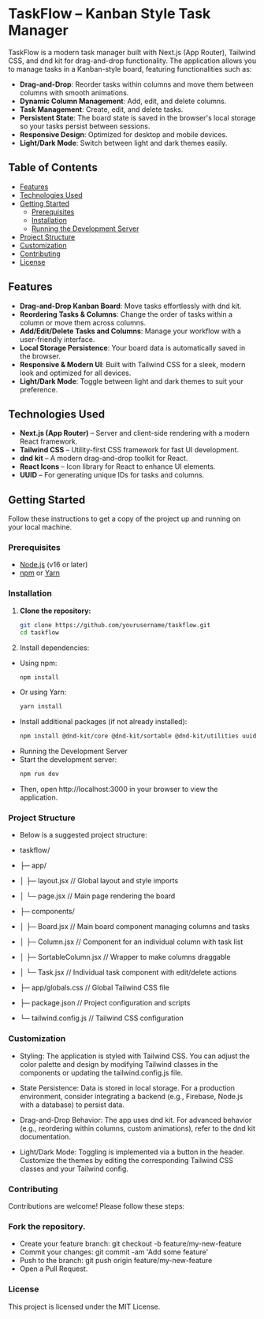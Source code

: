 # TaskFlow – Kanban Style Task Manager

TaskFlow is a modern task manager built with Next.js (App Router), Tailwind CSS, and dnd kit for drag-and-drop functionality. The application allows you to manage tasks in a Kanban-style board, featuring functionalities such as:

- **Drag-and-Drop**: Reorder tasks within columns and move them between columns with smooth animations.
- **Dynamic Column Management**: Add, edit, and delete columns.
- **Task Management**: Create, edit, and delete tasks.
- **Persistent State**: The board state is saved in the browser's local storage so your tasks persist between sessions.
- **Responsive Design**: Optimized for desktop and mobile devices.
- **Light/Dark Mode**: Switch between light and dark themes easily.

## Table of Contents

- [Features](#features)
- [Technologies Used](#technologies-used)
- [Getting Started](#getting-started)
  - [Prerequisites](#prerequisites)
  - [Installation](#installation)
  - [Running the Development Server](#running-the-development-server)
- [Project Structure](#project-structure)
- [Customization](#customization)
- [Contributing](#contributing)
- [License](#license)


## Features

- **Drag-and-Drop Kanban Board**: Move tasks effortlessly with dnd kit.
- **Reordering Tasks & Columns**: Change the order of tasks within a column or move them across columns.
- **Add/Edit/Delete Tasks and Columns**: Manage your workflow with a user-friendly interface.
- **Local Storage Persistence**: Your board data is automatically saved in the browser.
- **Responsive & Modern UI**: Built with Tailwind CSS for a sleek, modern look and optimized for all devices.
- **Light/Dark Mode**: Toggle between light and dark themes to suit your preference.

## Technologies Used

- **Next.js (App Router)** – Server and client-side rendering with a modern React framework.
- **Tailwind CSS** – Utility-first CSS framework for fast UI development.
- **dnd kit** – A modern drag-and-drop toolkit for React.
- **React Icons** – Icon library for React to enhance UI elements.
- **UUID** – For generating unique IDs for tasks and columns.

## Getting Started

Follow these instructions to get a copy of the project up and running on your local machine.

### Prerequisites

- [Node.js](https://nodejs.org/) (v16 or later)
- [npm](https://www.npmjs.com/) or [Yarn](https://yarnpkg.com/)

### Installation

1. **Clone the repository:**

   ```bash
   git clone https://github.com/yourusername/taskflow.git
   cd taskflow
   ```

2. Install dependencies:

- Using npm:
  ```bash
  npm install
  ```
- Or using Yarn:
  ```bash
  yarn install
  ```
- Install additional packages (if not already installed):
  ```bash
  npm install @dnd-kit/core @dnd-kit/sortable @dnd-kit/utilities uuid react-icons
  ```
- Running the Development Server
- Start the development server:
  ```bash
  npm run dev
  ```
- Then, open http://localhost:3000 in your browser to view the application.

### Project Structure

- Below is a suggested project structure:

- taskflow/
- ├─ app/
- │ ├─ layout.jsx // Global layout and style imports
- │ └─ page.jsx // Main page rendering the board
- ├─ components/
- │ ├─ Board.jsx // Main board component managing columns and tasks
- │ ├─ Column.jsx // Component for an individual column with task list
- │ ├─ SortableColumn.jsx // Wrapper to make columns draggable
- │ └─ Task.jsx // Individual task component with edit/delete actions
- ├─ app/globals.css // Global Tailwind CSS file
- ├─ package.json // Project configuration and scripts
- └─ tailwind.config.js // Tailwind CSS configuration

### Customization

- Styling:
  The application is styled with Tailwind CSS. You can adjust the color palette and design by modifying Tailwind classes in the components or updating the tailwind.config.js file.

- State Persistence:
  Data is stored in local storage. For a production environment, consider integrating a backend (e.g., Firebase, Node.js with a database) to persist data.

- Drag-and-Drop Behavior:
  The app uses dnd kit. For advanced behavior (e.g., reordering within columns, custom animations), refer to the dnd kit documentation.

- Light/Dark Mode:
  Toggling is implemented via a button in the header. Customize the themes by editing the corresponding Tailwind CSS classes and your Tailwind config.

### Contributing

Contributions are welcome! Please follow these steps:

### Fork the repository.

- Create your feature branch: git checkout -b feature/my-new-feature
- Commit your changes: git commit -am 'Add some feature'
- Push to the branch: git push origin feature/my-new-feature
- Open a Pull Request.

### License

This project is licensed under the MIT License.
